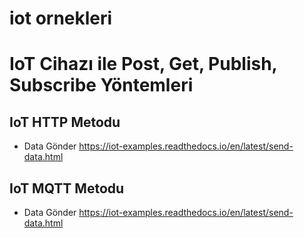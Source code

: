 # iot ornekleri

IoT Cihazı ile Post, Get, Publish, Subscribe Yöntemleri
=======================================================

IoT HTTP Metodu
---------------

* Data Gönder <https://iot-examples.readthedocs.io/en/latest/send-data.html>

IoT MQTT Metodu
---------------

* Data Gönder <https://iot-examples.readthedocs.io/en/latest/send-data.html>
